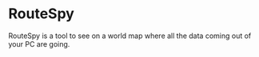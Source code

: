 # RouteSpy
RouteSpy is a tool to see on a world map where all the data coming out of your PC are going.